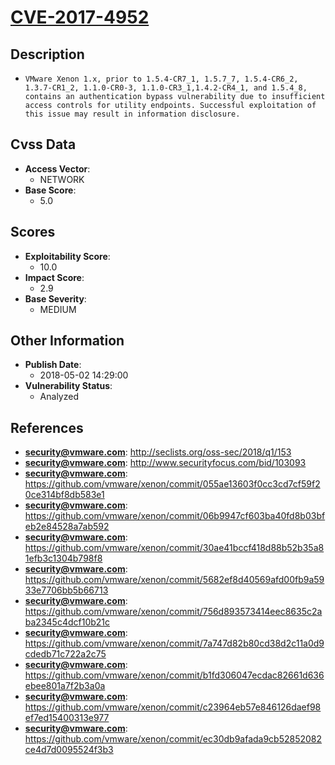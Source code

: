 
# [CVE-2017-4952](http://seclists.org/oss-sec/2018/q1/153)

## Description

- `VMware Xenon 1.x, prior to 1.5.4-CR7_1, 1.5.7_7, 1.5.4-CR6_2, 1.3.7-CR1_2, 1.1.0-CR0-3, 1.1.0-CR3_1,1.4.2-CR4_1, and 1.5.4_8, contains an authentication bypass vulnerability due to insufficient access controls for utility endpoints. Successful exploitation of this issue may result in information disclosure.`

## Cvss Data

- **Access Vector**:
  - NETWORK
- **Base Score**:
  - 5.0

## Scores

- **Exploitability Score**:
  - 10.0
- **Impact Score**:
  - 2.9
- **Base Severity**:
  - MEDIUM

## Other Information

- **Publish Date**:
  - 2018-05-02 14:29:00
- **Vulnerability Status**:
  - Analyzed

## References

- **security@vmware.com**: http://seclists.org/oss-sec/2018/q1/153
- **security@vmware.com**: http://www.securityfocus.com/bid/103093
- **security@vmware.com**: https://github.com/vmware/xenon/commit/055ae13603f0cc3cd7cf59f20ce314bf8db583e1
- **security@vmware.com**: https://github.com/vmware/xenon/commit/06b9947cf603ba40fd8b03bfeb2e84528a7ab592
- **security@vmware.com**: https://github.com/vmware/xenon/commit/30ae41bccf418d88b52b35a81efb3c1304b798f8
- **security@vmware.com**: https://github.com/vmware/xenon/commit/5682ef8d40569afd00fb9a5933e7706bb5b66713
- **security@vmware.com**: https://github.com/vmware/xenon/commit/756d893573414eec8635c2aba2345c4dcf10b21c
- **security@vmware.com**: https://github.com/vmware/xenon/commit/7a747d82b80cd38d2c11a0d9cdedb71c722a2c75
- **security@vmware.com**: https://github.com/vmware/xenon/commit/b1fd306047ecdac82661d636ebee801a7f2b3a0a
- **security@vmware.com**: https://github.com/vmware/xenon/commit/c23964eb57e846126daef98ef7ed15400313e977
- **security@vmware.com**: https://github.com/vmware/xenon/commit/ec30db9afada9cb52852082ce4d7d0095524f3b3
